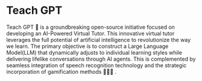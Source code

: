 # Teach GPT
Teach GPT 🤖 is a groundbreaking open-source initiative focused on developing an AI-Powered Virtual Tutor. This innovative virtual tutor leverages the full potential of artificial intelligence to revolutionize the way we learn. The primary objective is to construct a Large Language Model(LLM) that dynamically adjusts to individual learning styles while delivering lifelike conversations through AI agents. This is complemented by seamless integration of speech recognition technology and the strategic incorporation of gamification methods 👩🏻‍💻 . 